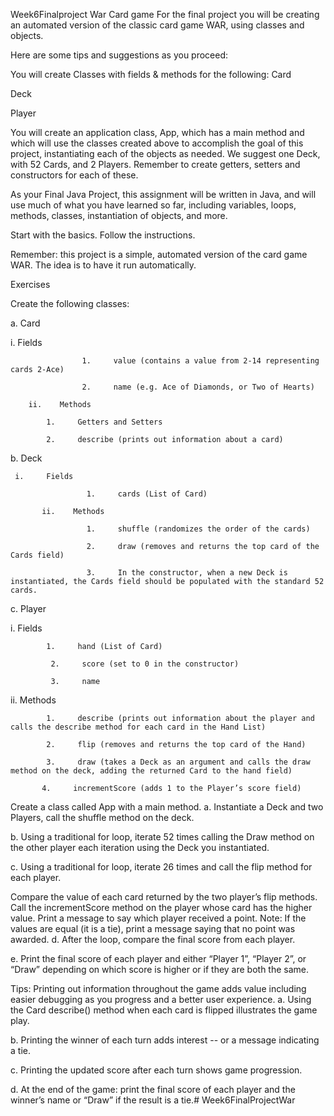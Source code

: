 Week6Finalproject
War Card game For the final project you will be creating an automated version of the classic card game WAR, using classes and objects.

Here are some tips and suggestions as you proceed:

You will create Classes with fields & methods for the following:
Card

Deck

Player

You will create an application class, App, which has a main method and which will use the classes created above to accomplish the goal of this project, instantiating each of the objects as needed. We suggest one Deck, with 52 Cards, and 2 Players. Remember to create getters, setters and constructors for each of these.

As your Final Java Project, this assignment will be written in Java, and will use much of what you have learned so far, including variables, loops, methods, classes, instantiation of objects, and more.

Start with the basics. Follow the instructions.

Remember: this project is a simple, automated version of the card game WAR. The idea is to have it run automatically.

Exercises

Create the following classes:

a.      Card

 i.     Fields

                    1.     value (contains a value from 2-14 representing cards 2-Ace)

                    2.     name (e.g. Ace of Diamonds, or Two of Hearts)

        ii.    Methods

            1.     Getters and Setters

            2.     describe (prints out information about a card)
b. Deck

     i.     Fields

                     1.     cards (List of Card)

           ii.    Methods

                     1.     shuffle (randomizes the order of the cards)

                     2.     draw (removes and returns the top card of the Cards field)

                     3.     In the constructor, when a new Deck is instantiated, the Cards field should be populated with the standard 52 cards.
c. Player

i. Fields

            1.     hand (List of Card)

             2.     score (set to 0 in the constructor)

             3.     name
ii. Methods

            1.     describe (prints out information about the player and calls the describe method for each card in the Hand List)

            2.     flip (removes and returns the top card of the Hand)

            3.     draw (takes a Deck as an argument and calls the draw method on the deck, adding the returned Card to the hand field)

           4.     incrementScore (adds 1 to the Player’s score field)
Create a class called App with a main method.
a. Instantiate a Deck and two Players, call the shuffle method on the deck.

b. Using a traditional for loop, iterate 52 times calling the Draw method on the other player each iteration using the Deck you instantiated.

c. Using a traditional for loop, iterate 26 times and call the flip method for each player.

Compare the value of each card returned by the two player’s flip methods. Call the incrementScore method on the player whose card has the higher value. Print a message to say which player received a point. Note: If the values are equal (it is a tie), print a message saying that no point was awarded. d. After the loop, compare the final score from each player.

e. Print the final score of each player and either “Player 1”, “Player 2”, or “Draw” depending on which score is higher or if they are both the same.

Tips: Printing out information throughout the game adds value including easier debugging as you progress and a better user experience.
a. Using the Card describe() method when each card is flipped illustrates the game play.

b. Printing the winner of each turn adds interest -- or a message indicating a tie.

c. Printing the updated score after each turn shows game progression.

d. At the end of the game: print the final score of each player and the winner’s name or “Draw” if the result is a tie.# Week6FinalProjectWar

